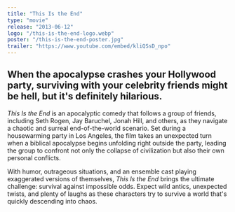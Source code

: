 ```yaml
---
title: "This Is the End"
type: "movie"
release: "2013-06-12"
logo: "/this-is-the-end-logo.webp"
poster: "/this-is-the-end-poster.jpg"
trailer: "https://www.youtube.com/embed/kliQSsD_npo"
---
```


## When the apocalypse crashes your Hollywood party, surviving with your celebrity friends might be hell, but it's definitely hilarious.

*This Is the End* is an apocalyptic comedy that follows a group of friends, including Seth Rogen, Jay Baruchel, Jonah Hill, and others, as they navigate a chaotic and surreal end-of-the-world scenario. Set during a housewarming party in Los Angeles, the film takes an unexpected turn when a biblical apocalypse begins unfolding right outside the party, leading the group to confront not only the collapse of civilization but also their own personal conflicts.

With humor, outrageous situations, and an ensemble cast playing exaggerated versions of themselves, *This Is the End* brings the ultimate challenge: survival against impossible odds. Expect wild antics, unexpected twists, and plenty of laughs as these characters try to survive a world that's quickly descending into chaos.


